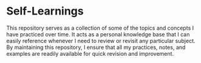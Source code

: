 # Self-Learnings

This repository serves as a collection of some of the topics and concepts I have practiced over time. It acts as a personal knowledge base that I can easily reference whenever I need to review or revisit any particular subject. By maintaining this repository, I ensure that all my practices, notes, and examples are readily available for quick revision and improvement.

